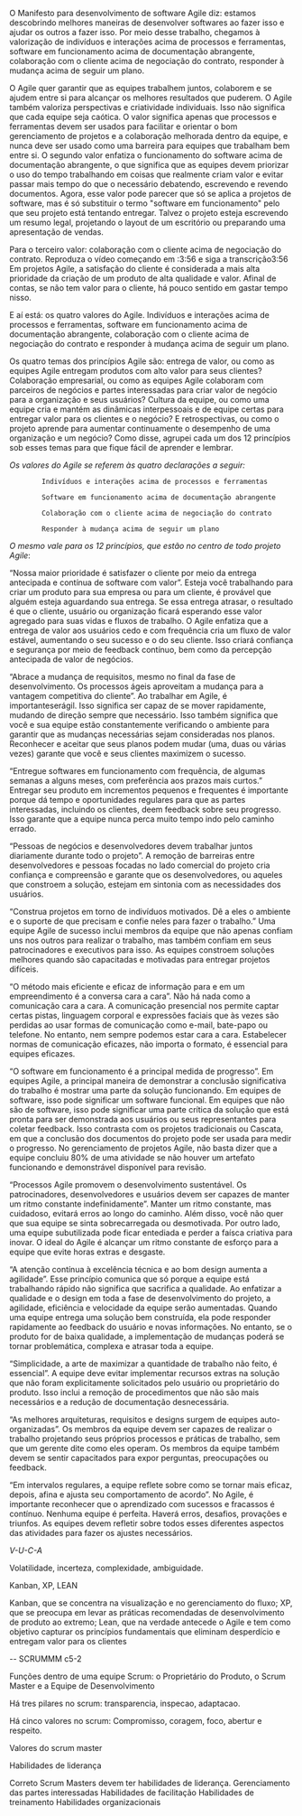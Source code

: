 O Manifesto para desenvolvimento de software Agile diz: estamos descobrindo melhores maneiras de desenvolver softwares ao fazer isso e ajudar os outros a fazer isso. Por meio desse trabalho, chegamos à valorização de indivíduos e interações acima de processos e ferramentas, software em funcionamento acima de documentação abrangente, colaboração com o cliente acima de negociação do contrato, responder à mudança acima de seguir um plano.

O Agile quer garantir que as equipes trabalhem juntos, colaborem e se ajudem entre si para alcançar os melhores resultados que puderem. O Agile também valoriza perspectivas e criatividade individuais. Isso não significa que cada equipe seja caótica. O valor significa apenas que processos e ferramentas devem ser usados para facilitar e orientar o bom gerenciamento de projetos e a colaboração melhorada dentro da equipe, e nunca deve ser usado como uma barreira para equipes que trabalham bem entre si. O segundo valor enfatiza o funcionamento do software acima de documentação abrangente, o que significa que as equipes devem priorizar o uso do tempo trabalhando em coisas que realmente criam valor e evitar passar mais tempo do que o necessário debatendo, escrevendo e revendo documentos. Agora, esse valor pode parecer que só se aplica a projetos de software, mas é só substituir o termo "software em funcionamento" pelo que seu projeto está tentando entregar. Talvez o projeto esteja escrevendo um resumo legal, projetando o layout de um escritório ou preparando uma apresentação de vendas.

Para o terceiro valor: colaboração com o cliente acima de negociação do contrato.
Reproduza o vídeo começando em :3:56 e siga a transcrição3:56
Em projetos Agile, a satisfação do cliente é considerada a mais alta prioridade da criação de um produto de alta qualidade e valor. Afinal de contas, se não tem valor para o cliente, há pouco sentido em gastar tempo nisso.



E aí está: os quatro valores do Agile. Indivíduos e interações acima de processos e ferramentas, software em funcionamento acima de documentação abrangente, colaboração com o cliente acima de negociação do contrato e responder à mudança acima de seguir um plano. 


Os quatro temas dos princípios Agile são: entrega de valor, ou como as equipes Agile entregam produtos com alto valor para seus clientes? Colaboração empresarial, ou como as equipes Agile colaboram com parceiros de negócios e partes interessadas para criar valor de negócio para a organização e seus usuários? Cultura da equipe, ou como uma equipe cria e mantém as dinâmicas interpessoais e de equipe certas para entregar valor para os clientes e o negócio? E retrospectivas, ou como o projeto aprende para aumentar continuamente o desempenho de uma organização e um negócio? Como disse, agrupei cada um dos 12 princípios sob esses temas para que fique fácil de aprender e lembrar.


*Os valores do Agile se referem às quatro declarações a seguir:*

            Indivíduos e interações acima de processos e ferramentas

            Software em funcionamento acima de documentação abrangente

            Colaboração com o cliente acima de negociação do contrato

            Responder à mudança acima de seguir um plano

*O mesmo vale para os 12 princípios, que estão no centro de todo projeto Agile*:

“Nossa maior prioridade é satisfazer o cliente por meio da entrega antecipada e contínua de software com valor”. Esteja você trabalhando para criar um produto para sua empresa ou para um cliente, é provável que alguém esteja aguardando sua entrega. Se essa entrega atrasar, o resultado é que o cliente, usuário ou organização ficará esperando esse valor agregado para suas vidas e fluxos de trabalho. O Agile enfatiza que a entrega de valor aos usuários cedo e com frequência cria um fluxo de valor estável, aumentando o seu sucesso e o do seu cliente. Isso criará confiança e segurança por meio de feedback contínuo, bem como da percepção antecipada de valor de negócios.

“Abrace a mudança de requisitos, mesmo no final da fase de desenvolvimento. Os processos ágeis aproveitam a mudança para a vantagem competitiva do cliente”. Ao trabalhar em Agile, é importanteserágil. Isso significa ser capaz de se mover rapidamente, mudando de direção sempre que necessário. Isso também significa que você e sua equipe estão constantemente verificando o ambiente para garantir que as mudanças necessárias sejam consideradas nos planos. Reconhecer e aceitar que seus planos podem mudar (uma, duas ou várias vezes) garante que você e seus clientes maximizem o sucesso.

“Entregue softwares em funcionamento com frequência, de algumas semanas a alguns meses, com preferência aos prazos mais curtos.” Entregar seu produto em incrementos pequenos e frequentes é importante porque dá tempo e oportunidades regulares para que as partes interessadas, incluindo os clientes, deem feedback sobre seu progresso. Isso garante que a equipe nunca perca muito tempo indo pelo caminho errado.

“Pessoas de negócios e desenvolvedores devem trabalhar juntos diariamente durante todo o projeto”. A remoção de barreiras entre desenvolvedores e pessoas focadas no lado comercial do projeto cria confiança e compreensão e garante que os desenvolvedores, ou aqueles que constroem a solução, estejam em sintonia com as necessidades dos usuários.

“Construa projetos em torno de indivíduos motivados. Dê a eles o ambiente e o suporte de que precisam e confie neles para fazer o trabalho.” Uma equipe Agile de sucesso inclui membros da equipe que não apenas confiam uns nos outros para realizar o trabalho, mas também confiam em seus patrocinadores e executivos para isso. As equipes constroem soluções melhores quando são capacitadas e motivadas para entregar projetos difíceis.

“O método mais eficiente e eficaz de informação para e em um empreendimento é a conversa cara a cara”. Não há nada como a comunicação cara a cara. A comunicação presencial nos permite captar certas pistas, linguagem corporal e expressões faciais que às vezes são perdidas ao usar formas de comunicação como e-mail, bate-papo ou telefone. No entanto, nem sempre podemos estar cara a cara. Estabelecer normas de comunicação eficazes, não importa o formato, é essencial para equipes eficazes.

“O software em funcionamento é a principal medida de progresso”. Em equipes Agile, a principal maneira de demonstrar a conclusão significativa do trabalho é mostrar uma parte da solução funcionando. Em equipes de software, isso pode significar um software funcional. Em equipes que não são de software, isso pode significar uma parte crítica da solução que está pronta para ser demonstrada aos usuários ou seus representantes para coletar feedback. Isso contrasta com os projetos tradicionais ou Cascata, em que a conclusão dos documentos do projeto pode ser usada para medir o progresso. No gerenciamento de projetos Agile, não basta dizer que a equipe concluiu 80% de uma atividade se não houver um artefato funcionando e demonstrável disponível para revisão.

“Processos Agile promovem o desenvolvimento sustentável. Os patrocinadores, desenvolvedores e usuários devem ser capazes de manter um ritmo constante indefinidamente”. Manter um ritmo constante, mas cuidadoso, evitará erros ao longo do caminho. Além disso, você não quer que sua equipe se sinta sobrecarregada ou desmotivada. Por outro lado, uma equipe subutilizada pode ficar entediada e perder a faísca criativa para inovar. O ideal do Agile é alcançar um ritmo constante de esforço para a equipe que evite horas extras e desgaste.

“A atenção contínua à excelência técnica e ao bom design aumenta a agilidade”. Esse princípio comunica que só porque a equipe está trabalhando rápido não significa que sacrifica a qualidade. Ao enfatizar a qualidade e o design em toda a fase de desenvolvimento do projeto, a agilidade, eficiência e velocidade da equipe serão aumentadas. Quando uma equipe entrega uma solução bem construída, ela pode responder rapidamente ao feedback do usuário e novas informações. No entanto, se o produto for de baixa qualidade, a implementação de mudanças poderá se tornar problemática, complexa e atrasar toda a equipe.

“Simplicidade, a arte de maximizar a quantidade de trabalho não feito, é essencial”. A equipe deve evitar implementar recursos extras na solução que não foram explicitamente solicitados pelo usuário ou proprietário do produto. Isso inclui a remoção de procedimentos que não são mais necessários e a redução de documentação desnecessária.

“As melhores arquiteturas, requisitos e designs surgem de equipes auto-organizadas”. Os membros da equipe devem ser capazes de realizar o trabalho projetando seus próprios processos e práticas de trabalho, sem que um gerente dite como eles operam. Os membros da equipe também devem se sentir capacitados para expor perguntas, preocupações ou feedback.

“Em intervalos regulares, a equipe reflete sobre como se tornar mais eficaz, depois, afina e ajusta seu comportamento de acordo”. No Agile, é importante reconhecer que o aprendizado com sucessos e fracassos é contínuo. Nenhuma equipe é perfeita. Haverá erros, desafios, provações e triunfos. As equipes devem refletir sobre todos esses diferentes aspectos das atividades para fazer os ajustes necessários.

*V-U-C-A*

Volatilidade, incerteza, complexidade, ambiguidade.


Kanban, XP, LEAN

 Kanban, que se concentra na visualização e no gerenciamento do fluxo; 
 XP, que se preocupa em levar as práticas recomendadas de desenvolvimento de produto ao extremo;
 Lean, que na verdade antecede o Agile e tem como objetivo capturar os princípios fundamentais que eliminam desperdício e entregam valor para os clientes


 -- SCRUMMM c5-2

Funções dentro de uma equipe Scrum: o Proprietário do Produto, o Scrum Master e a Equipe de Desenvolvimento

Há tres pilares no scrum: transparencia, inspecao, adaptacao.

Há cinco valores no scrum: Compromisso, coragem, foco, abertur e respeito.


Valores do scrum master


Habilidades de liderança

Correto
Scrum Masters devem ter habilidades de liderança.
        Gerenciamento das partes interessadas
        Habilidades de facilitação
        Habilidades de treinamento
        Habilidades organizacionais